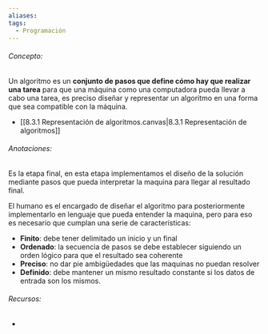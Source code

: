 ```yaml
---
aliases: 
tags:
  - Programación
---
```

###### Concepto:

Un algoritmo es un **conjunto de pasos que define cómo hay que realizar una tarea** para que una máquina como una computadora pueda llevar a cabo una tarea, es preciso diseñar y representar un algoritmo en una forma que sea compatible con la máquina.

- [[8.3.1 Representación de algoritmos.canvas|8.3.1 Representación de algoritmos]]

###### Anotaciones:

Es la etapa final, en esta etapa implementamos el diseño de la solución mediante pasos que pueda interpretar la maquina para llegar al resultado final.

El humano es el encargado de diseñar el algoritmo para posteriormente implementarlo en lenguaje que pueda entender la maquina, pero para eso es necesario que cumplan una serie de características:

- **Finito**: debe tener delimitado un inicio y un final
- **Ordenado**: la secuencia de pasos se debe establecer siguiendo un orden lógico para que el resultado sea coherente 
- **Preciso**: no dar pie ambigüedades que las maquinas no puedan resolver
- **Definido**: debe mantener un mismo resultado constante  si los datos de entrada son los mismos.

###### Recursos:

- 